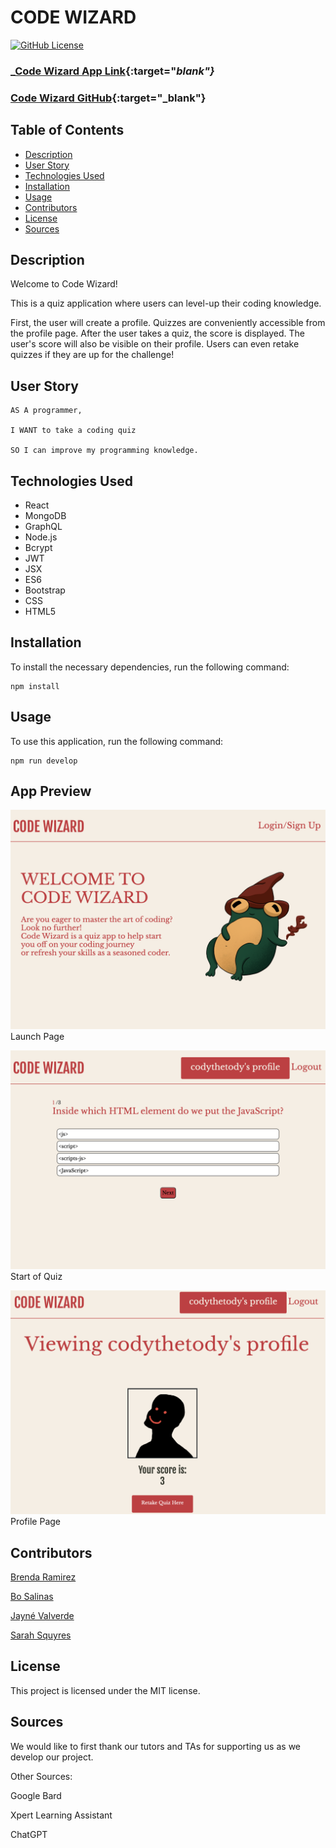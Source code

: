 # CODE WIZARD

  [![GitHub License](https://img.shields.io/badge/license-MIT-yellow.svg)](https://opensource.org/licenses/)

### **_[Code Wizard App Link](https://codewiz-b31070f07060.herokuapp.com/){:target="_blank"}_**

### **[Code Wizard GitHub](https://github.com/SarahSquyres/codeWizard){:target="_blank"}**

## Table of Contents

* [Description](#description)
* [User Story](#user-story)
* [Technologies Used](#technologies-used)
* [Installation](#installation)
* [Usage](#usage)
* [Contributors](#contributors)
* [License](#license)
* [Sources](#sources)


## Description

Welcome to Code Wizard!

This is a quiz application where users can level-up their coding knowledge.  

First, the user will create a profile.  Quizzes are conveniently accessible from the profile page.  After the user takes a quiz, the score is displayed. The user's score will also be visible on their profile.  Users can even retake quizzes if they are up for the challenge!


## User Story

```
AS A programmer,

I WANT to take a coding quiz

SO I can improve my programming knowledge.
```

## Technologies Used

* React
* MongoDB
* GraphQL
* Node.js
* Bcrypt
* JWT
* JSX
* ES6
* Bootstrap
* CSS
* HTML5


## Installation

To install the necessary dependencies, run the following command:

```
npm install
```

## Usage

To use this application, run the following command:

```
npm run develop
```
## App Preview 

![Screenshot of launchpage](./client/src/assets/launchpage.png)
Launch Page

![Screenshot of quiz](./client/src/assets/quiz.png)
Start of Quiz

![Screenshot of profile](./client/src/assets/Profile.png)
Profile Page

## Contributors

[Brenda Ramirez](https://github.com/bramirez09)

[Bo Salinas](https://github.com/bosalinas)

[Jayn&eacute; Valverde](https://github.com/JayneValverde)

[Sarah Squyres](https://github.com/SarahSquyres)


## License

This project is licensed under the MIT license.


## Sources

We would like to first thank our tutors and TAs for supporting us as we develop our project.  

Other Sources:

Google Bard

Xpert Learning Assistant

ChatGPT

